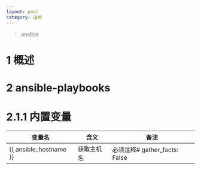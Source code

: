 ```yaml
---
layout: post
category: 运维
---
```


> ansible


# 1 概述
# 2 ansible-playbooks
# 2.1.1 内置变量

| 变量名 | 含义 |备注  |
| --- | --- | --- |
|{{ ansible_hostname }}|  获取主机名| 必须注释# gather_facts: False |




